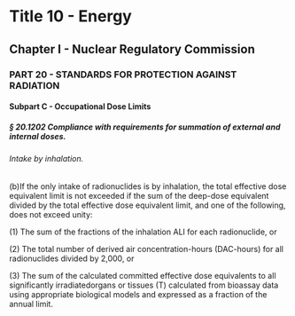 
# Title 10 - Energy
## Chapter I - Nuclear Regulatory Commission
### PART 20 - STANDARDS FOR PROTECTION AGAINST RADIATION
#### Subpart C - Occupational Dose Limits
##### § 20.1202 Compliance with requirements for summation of external and internal doses.
###### Intake by inhalation.

(b)If the only intake of radionuclides is by inhalation, the total effective dose equivalent limit is not exceeded if the sum of the deep-dose equivalent divided by the total effective dose equivalent limit, and one of the following, does not exceed unity:

(1) The sum of the fractions of the inhalation ALI for each radionuclide, or

(2) The total number of derived air concentration-hours (DAC-hours) for all radionuclides divided by 2,000, or

(3) The sum of the calculated committed effective dose equivalents to all significantly irradiatedorgans or tissues (T) calculated from bioassay data using appropriate biological models and expressed as a fraction of the annual limit.
